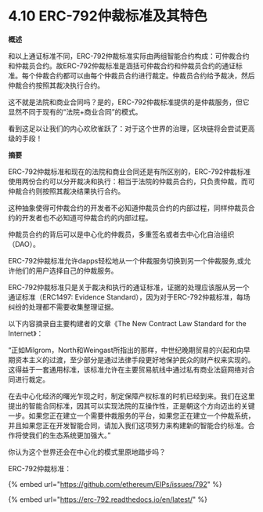 # 4.10 ERC-792仲裁标准及其特色

**概述**

和以上通证标准不同，ERC-792仲裁标准实际由两组智能合约构成：可仲裁合约和仲裁员合约。故ERC-792仲裁标准是涵括可仲裁合约和仲裁员合约的通证标准。每个仲裁合约都可以由每个仲裁员合约进行裁定。仲裁员合约给予裁决，然后仲裁合约按照其裁决执行合约。

这不就是法院和商业合同吗？是的，ERC-792仲裁标准提供的是仲裁服务，但它显然不同于现有的“法院+商业合同”的模式。

看到这足以让我们的内心欢欣雀跃了：对于这个世界的治理，区块链将会尝试更高级的手段！

**摘要**

ERC-792仲裁标准和现在的法院和商业合同还是有所区别的，ERC-792仲裁标准使用两份合约可以分开裁决和执行：相当于法院的仲裁员合约，只负责仲裁，而可仲裁合约则按照其裁决结果执行合约。

这种抽象使得可仲裁合约的开发者不必知道仲裁员合约的内部过程，同样仲裁员合约的开发者也不必知道可仲裁合约的内部过程。

仲裁员合约的背后可以是中心化的仲裁员，多重签名或者去中心化自治组织（DAO）。

ERC-792仲裁标准允许dapps轻松地从一个仲裁服务切换到另一个仲裁服务,或允许他们的用户选择自己的仲裁服务。

ERC-792仲裁标准只是关于裁决和执行的通证标准，证据的处理应该服从另一个通证标准（ERC1497: Evidence Standard），因为对于ERC-792仲裁标准，每场纠纷的处理都不需要收集整理证据。

以下内容摘录自主要构建者的文章《The New Contract Law Standard for the Internet》：

“正如Milgrom，North和Weingast所指出的那样，中世纪晚期贸易的兴起和向早期资本主义的过渡，至少部分是通过法律手段更好地保护民众的财产权来实现的。这得益于一套通用标准，该标准允许在主要贸易航线中通过私有商业法庭网络对合同进行裁定。

在去中心化经济的曙光乍现之时，制定保障产权标准的时机已经到来。我们在这里提出的智能合同标准，因其可以实现法院的互操作性，正是朝这个方向迈出的关键一步。如果您正在建立一个需要仲裁服务的平台，如果您正在建立一个仲裁系统，并且如果您正在开发智能合同，请加入我们这项努力来构建新的智能合约标准。合作将使我们的生态系统更加强大。”

你认为这个世界还会在中心化的模式里原地踏步吗？

ERC-792仲裁标准：

{% embed url="https://github.com/ethereum/EIPs/issues/792" %}

{% embed url="https://erc-792.readthedocs.io/en/latest/" %}



